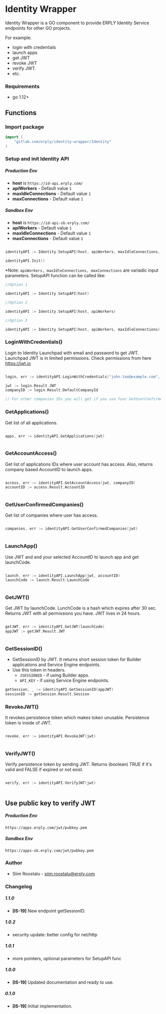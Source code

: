 # Identity Wrapper
Identity Wrapper is a GO component to provide ERPLY Identity Service endpoints for other GO projects.

For example: 
* login with credentials
* launch apps
* get JWT
* revoke JWT 
* verify JWT.
* etc. 

### Requirements
* go 1.12+

## Functions

### Import package

```Go
import (
	"gitlab.com/erply/identity-wrapper/Identity"
)
```

### Setup and init Identity API

##### Production Env
* __host__ is `https://id-api.erply.com/`
* __apiWorkers__ - Default value `1`
* __maxIdleConnections__ - Default value `1`
* __maxConnections__ - Default value `1`

##### Sandbox Env  
* __host__ is `https://id-api-sb.erply.com/`
* __apiWorkers__ - Default value `1`
* __maxIdleConnections__ - Default value `1`
* __maxConnections__ - Default value `1`

```Go

identityAPI := Identity.SetupAPI(host, apiWorkers, maxIdleConnections, maxConnections)

identityAPI.Init()
```

*Note: `apiWorkers, maxIdleConnections, maxConnections` are variadic input parameters. 
SetupAPI function can be called like:
```Go
//Option 1

identityAPI := Identity.SetupAPI(host)	

//Option 2

identityAPI := Identity.SetupAPI(host, apiWorkers)	

//Option 3

identityAPI := Identity.SetupAPI(host, apiWorkers, maxIdleConnections)

```

### LoginWithCredentials()
Login to Identity Launchpad with email and password to get JWT. Launchpad JWT is in
limited permissions. Check permissions from here https://jwt.io

```Go

login, err := identityAPI.LoginWithCredentials("john.toe@example.com", "ExamplePass12")

jwt := login.Result.JWT
companyID := login.Result.DefaultCompanyId

// For other companies IDs you will get if you use func GetUserConfirmedCompanies()

```

### GetApplications()
Get list of all applications.
```Go

apps, err := identityAPI.GetApplications(jwt)
	
```

### GetAccountAccess()
Get list of applications IDs where user account has access. Also, returns company based 
AccountID to launch apps.
```Go

access, err := identityAPI.GetAccountAccess(jwt, companyID)
accountID := access.Result.AccountID
	
```

### GetUserConfirmedCompanies()
Get list of companies where user has access.
```Go

companies, err := identityAPI.GetUserConfirmedCompanies(jwt)
	
```

### LaunchApp()
Use JWT and and your selected AccountID to launch app and get launchCode.
```Go

launch, err := identityAPI.LaunchApp(jwt, accountID)
launchCode := launch.Result.LaunchCode
	
```

### GetJWT()
Get JWT by launchCode. LunchCode is a hash which expires after 30 sec.
Returns JWT with all permissions you have. JWT lives in 24 hours.
```Go

getJWT, err := identityAPI.GetJWT(launchCode)
appJWT := getJWT.Result.JWT
	
```

### GetSessionID()
* GetSessionID by JWT. It returns short session token for Builder applications and 
Service Engine endpoints.
* Use this token in headers.
    * `JSESSIONID` - if using Builder apps.
    * `API_KEY` - if using Service Engine endpoints.

```Go
getSession, _ := identityAPI.GetSessionID(appJWT)
sessionID := getSession.Result.Session
```


### RevokeJWT()
It revokes persistence token which makes token unusable. Persistence token is 
inside of JWT.
```Go

revoke, err := identityAPI.RevokeJWT(jwt)
	
```

### VerifyJWT()
Verify persistence token by sending JWT. Returns (boolean) TRUE if it's valid and 
FALSE if expired or not exist.
```Go

verify, err := identityAPI.VerifyJWT(jwt)
	
```

## Use public key to verify JWT
##### Production Env
`https://apps.erply.com/jwt/pubkey.pem`

##### Sandbox Env 
`https://apps-sb.erply.com/jwt/pubkey.pem`
    
### Author
* Siim Roostalu - siim.roostalu@erply.com

### Changelog

##### 1.1.0
* __[IS-19]__ New endpoint getSessionID. 

##### 1.0.2
* security update: better config for net/http

##### 1.0.1
* more pointers, optional parameters for SetupAPI func

##### 1.0.0
* __[IS-19]__ Updated documentation and ready to use.

##### 0.1.0
* __[IS-19]__ Initial implementation.
